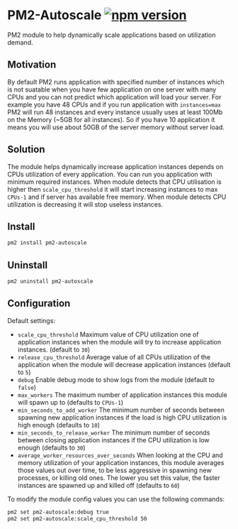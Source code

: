 # PM2-Autoscale [![npm version](https://badge.fury.io/js/pm2-autoscale.svg)](https://www.npmjs.com/package/pm2-autoscale)

PM2 module to help dynamically scale applications based on utilization demand.

## Motivation

By default PM2 runs application with specified number of instances which is not
suatable when you have few application on one server with many CPUs and you can
not predict which application will load your server. For example you have 48
CPUs and if you run application with `instances=max` PM2 will run 48 instances
and every instance usually uses at least 100Mb on the Memory (~5GB for all
instances). So if you have 10 application it means you will use about 50GB of
the server memory without server load.

## Solution

The module helps dynamically increase application instances depends on CPUs
utilization of every application. You can run you application with minimum
required instances. When module detects that CPU utilisation is higher then
`scale_cpu_threshold` it will start increasing instances to max `CPUs-1` and if
server has available free memory. When module detects CPU utilization is
decreasing it will stop useless instances.

## Install

```bash
pm2 install pm2-autoscale
```

## Uninstall

```bash
pm2 uninstall pm2-autoscale
```

## Configuration

Default settings:

- `scale_cpu_threshold` Maximum value of CPU utilization one of application
  instances when the module will try to increase application instances. (default
  to `30`)
- `release_cpu_threshold` Average value of all CPUs utilization of the
  application when the module will decrease application instances (default to
  `5`)
- `debug` Enable debug mode to show logs from the module (default to `false`)
- `max_workers` The maximum number of application instances this module will
  spawn up to (defaults to `CPUs-1`)
- `min_seconds_to_add_worker` The minimum number of seconds between spawning new
  application instances if the load is high CPU utilization is high enough
  (defaults to `10`)
- `min_seconds_to_release_worker` The minimum number of seconds between closing
  application instances if the CPU utilization is low enough (defaults to `30`)
- `average_worker_resources_over_seconds` When looking at the CPU and memory
  utilization of your application instances, this module averages those values
  out over time, to be less aggressive in spawning new processes, or killing old
  ones. The lower you set this value, the faster instances are spawned up and
  killed off (defaults to `60`)

To modify the module config values you can use the following commands:

```bash
pm2 set pm2-autoscale:debug true
pm2 set pm2-autoscale:scale_cpu_threshold 50
```
